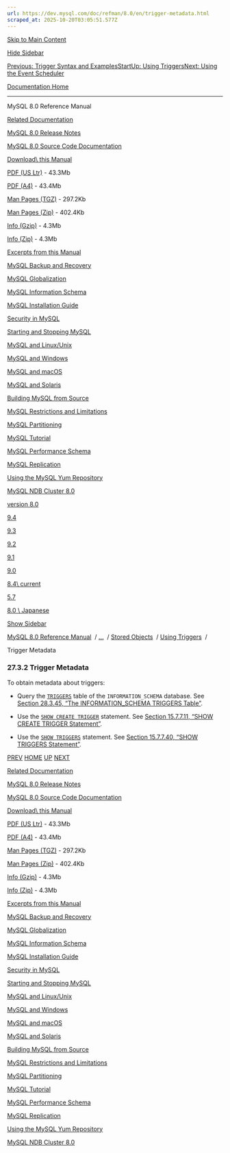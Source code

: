 ```yaml
---
url: https://dev.mysql.com/doc/refman/8.0/en/trigger-metadata.html
scraped_at: 2025-10-20T03:05:51.577Z
---
```


[Skip to Main Content](https://dev.mysql.com/doc/refman/8.0/en/trigger-metadata.html#main)

[Hide Sidebar](https://dev.mysql.com/doc/refman/8.0/en/trigger-metadata.html "Hide Sidebar")

[Previous: Trigger Syntax and Examples](https://dev.mysql.com/doc/refman/8.0/en/trigger-syntax.html "Previous: Trigger Syntax and Examples")[Start](https://dev.mysql.com/doc/refman/8.0/en/index.html "Start")[Up: Using Triggers](https://dev.mysql.com/doc/refman/8.0/en/triggers.html "Up: Using Triggers")[Next: Using the Event Scheduler](https://dev.mysql.com/doc/refman/8.0/en/event-scheduler.html "Next: Using the Event Scheduler")

[Documentation Home](https://dev.mysql.com/doc/)

* * *

MySQL 8.0 Reference Manual

[Related Documentation](https://dev.mysql.com/doc/refman/8.0/en/trigger-metadata.html)

[MySQL 8.0 Release Notes](https://dev.mysql.com/doc/relnotes/mysql/8.0/en/)

[MySQL 8.0 Source Code Documentation](https://dev.mysql.com/doc/dev/mysql-server/latest/)

[Download\\
this Manual](https://dev.mysql.com/doc/refman/8.0/en/trigger-metadata.html)

[PDF (US Ltr)](https://downloads.mysql.com/docs/refman-8.0-en.pdf)
\- 43.3Mb

[PDF (A4)](https://downloads.mysql.com/docs/refman-8.0-en.a4.pdf)
\- 43.4Mb

[Man Pages (TGZ)](https://downloads.mysql.com/docs/refman-8.0-en.man-gpl.tar.gz)
\- 297.2Kb

[Man Pages (Zip)](https://downloads.mysql.com/docs/refman-8.0-en.man-gpl.zip)
\- 402.4Kb

[Info (Gzip)](https://downloads.mysql.com/docs/mysql-8.0.info.gz)
\- 4.3Mb

[Info (Zip)](https://downloads.mysql.com/docs/mysql-8.0.info.zip)
\- 4.3Mb

[Excerpts from this Manual](https://dev.mysql.com/doc/refman/8.0/en/trigger-metadata.html)

[MySQL Backup and Recovery](https://dev.mysql.com/doc/mysql-backup-excerpt/8.0/en/)

[MySQL Globalization](https://dev.mysql.com/doc/mysql-g11n-excerpt/8.0/en/)

[MySQL Information Schema](https://dev.mysql.com/doc/mysql-infoschema-excerpt/8.0/en/)

[MySQL Installation Guide](https://dev.mysql.com/doc/mysql-installation-excerpt/8.0/en/)

[Security in MySQL](https://dev.mysql.com/doc/mysql-security-excerpt/8.0/en/)

[Starting and Stopping MySQL](https://dev.mysql.com/doc/mysql-startstop-excerpt/8.0/en/)

[MySQL and Linux/Unix](https://dev.mysql.com/doc/mysql-linuxunix-excerpt/8.0/en/)

[MySQL and Windows](https://dev.mysql.com/doc/mysql-windows-excerpt/8.0/en/)

[MySQL and macOS](https://dev.mysql.com/doc/mysql-macos-excerpt/8.0/en/)

[MySQL and Solaris](https://dev.mysql.com/doc/mysql-solaris-excerpt/8.0/en/)

[Building MySQL from Source](https://dev.mysql.com/doc/mysql-sourcebuild-excerpt/8.0/en/)

[MySQL Restrictions and Limitations](https://dev.mysql.com/doc/mysql-reslimits-excerpt/8.0/en/)

[MySQL Partitioning](https://dev.mysql.com/doc/mysql-partitioning-excerpt/8.0/en/)

[MySQL Tutorial](https://dev.mysql.com/doc/mysql-tutorial-excerpt/8.0/en/)

[MySQL Performance Schema](https://dev.mysql.com/doc/mysql-perfschema-excerpt/8.0/en/)

[MySQL Replication](https://dev.mysql.com/doc/mysql-replication-excerpt/8.0/en/)

[Using the MySQL Yum Repository](https://dev.mysql.com/doc/mysql-repo-excerpt/8.0/en/)

[MySQL NDB Cluster 8.0](https://dev.mysql.com/doc/mysql-cluster-excerpt/8.0/en/)

[version 8.0](https://dev.mysql.com/doc/refman/8.0/en/trigger-metadata.html)

[9.4](https://dev.mysql.com/doc/refman/9.4/en/trigger-metadata.html)

[9.3](https://dev.mysql.com/doc/refman/9.3/en/trigger-metadata.html)

[9.2](https://dev.mysql.com/doc/refman/9.2/en/trigger-metadata.html)

[9.1](https://dev.mysql.com/doc/refman/9.1/en/trigger-metadata.html)

[9.0](https://dev.mysql.com/doc/refman/9.0/en/trigger-metadata.html)

[8.4\\
current](https://dev.mysql.com/doc/refman/8.4/en/trigger-metadata.html)

[5.7](https://dev.mysql.com/doc/refman/5.7/en/trigger-metadata.html)

[8.0 \\
Japanese](https://dev.mysql.com/doc/refman/8.0/ja/trigger-metadata.html)

[Show Sidebar](https://dev.mysql.com/doc/refman/8.0/en/trigger-metadata.html "Show Sidebar")

[MySQL 8.0 Reference Manual](https://dev.mysql.com/doc/refman/8.0/en/)  /
[...](https://dev.mysql.com/doc/refman/8.0/en/trigger-metadata.html)  / [Stored Objects](https://dev.mysql.com/doc/refman/8.0/en/stored-objects.html)  /
[Using Triggers](https://dev.mysql.com/doc/refman/8.0/en/triggers.html)  /

Trigger Metadata


### 27.3.2 Trigger Metadata

To obtain metadata about triggers:

- Query the [`TRIGGERS`](https://dev.mysql.com/doc/refman/8.0/en/information-schema-triggers-table.html "28.3.45 The INFORMATION_SCHEMA TRIGGERS Table") table of the
`INFORMATION_SCHEMA` database. See
[Section 28.3.45, “The INFORMATION\_SCHEMA TRIGGERS Table”](https://dev.mysql.com/doc/refman/8.0/en/information-schema-triggers-table.html "28.3.45 The INFORMATION_SCHEMA TRIGGERS Table").


- Use the [`SHOW CREATE TRIGGER`](https://dev.mysql.com/doc/refman/8.0/en/show-create-trigger.html "15.7.7.11 SHOW CREATE TRIGGER Statement")
statement. See [Section 15.7.7.11, “SHOW CREATE TRIGGER Statement”](https://dev.mysql.com/doc/refman/8.0/en/show-create-trigger.html "15.7.7.11 SHOW CREATE TRIGGER Statement").


- Use the [`SHOW TRIGGERS`](https://dev.mysql.com/doc/refman/8.0/en/show-triggers.html "15.7.7.40 SHOW TRIGGERS Statement")
statement. See [Section 15.7.7.40, “SHOW TRIGGERS Statement”](https://dev.mysql.com/doc/refman/8.0/en/show-triggers.html "15.7.7.40 SHOW TRIGGERS Statement").


[PREV](https://dev.mysql.com/doc/refman/8.0/en/trigger-syntax.html "Previous: Trigger Syntax and Examples") [HOME](https://dev.mysql.com/doc/refman/8.0/en/index.html "Start") [UP](https://dev.mysql.com/doc/refman/8.0/en/triggers.html "Up: Using Triggers") [NEXT](https://dev.mysql.com/doc/refman/8.0/en/event-scheduler.html "Next: Using the Event Scheduler")

[Related Documentation](https://dev.mysql.com/doc/refman/8.0/en/trigger-metadata.html)

[MySQL 8.0 Release Notes](https://dev.mysql.com/doc/relnotes/mysql/8.0/en/)

[MySQL 8.0 Source Code Documentation](https://dev.mysql.com/doc/dev/mysql-server/latest/)

[Download\\
this Manual](https://dev.mysql.com/doc/refman/8.0/en/trigger-metadata.html)

[PDF (US Ltr)](https://downloads.mysql.com/docs/refman-8.0-en.pdf)
\- 43.3Mb

[PDF (A4)](https://downloads.mysql.com/docs/refman-8.0-en.a4.pdf)
\- 43.4Mb

[Man Pages (TGZ)](https://downloads.mysql.com/docs/refman-8.0-en.man-gpl.tar.gz)
\- 297.2Kb

[Man Pages (Zip)](https://downloads.mysql.com/docs/refman-8.0-en.man-gpl.zip)
\- 402.4Kb

[Info (Gzip)](https://downloads.mysql.com/docs/mysql-8.0.info.gz)
\- 4.3Mb

[Info (Zip)](https://downloads.mysql.com/docs/mysql-8.0.info.zip)
\- 4.3Mb

[Excerpts from this Manual](https://dev.mysql.com/doc/refman/8.0/en/trigger-metadata.html)

[MySQL Backup and Recovery](https://dev.mysql.com/doc/mysql-backup-excerpt/8.0/en/)

[MySQL Globalization](https://dev.mysql.com/doc/mysql-g11n-excerpt/8.0/en/)

[MySQL Information Schema](https://dev.mysql.com/doc/mysql-infoschema-excerpt/8.0/en/)

[MySQL Installation Guide](https://dev.mysql.com/doc/mysql-installation-excerpt/8.0/en/)

[Security in MySQL](https://dev.mysql.com/doc/mysql-security-excerpt/8.0/en/)

[Starting and Stopping MySQL](https://dev.mysql.com/doc/mysql-startstop-excerpt/8.0/en/)

[MySQL and Linux/Unix](https://dev.mysql.com/doc/mysql-linuxunix-excerpt/8.0/en/)

[MySQL and Windows](https://dev.mysql.com/doc/mysql-windows-excerpt/8.0/en/)

[MySQL and macOS](https://dev.mysql.com/doc/mysql-macos-excerpt/8.0/en/)

[MySQL and Solaris](https://dev.mysql.com/doc/mysql-solaris-excerpt/8.0/en/)

[Building MySQL from Source](https://dev.mysql.com/doc/mysql-sourcebuild-excerpt/8.0/en/)

[MySQL Restrictions and Limitations](https://dev.mysql.com/doc/mysql-reslimits-excerpt/8.0/en/)

[MySQL Partitioning](https://dev.mysql.com/doc/mysql-partitioning-excerpt/8.0/en/)

[MySQL Tutorial](https://dev.mysql.com/doc/mysql-tutorial-excerpt/8.0/en/)

[MySQL Performance Schema](https://dev.mysql.com/doc/mysql-perfschema-excerpt/8.0/en/)

[MySQL Replication](https://dev.mysql.com/doc/mysql-replication-excerpt/8.0/en/)

[Using the MySQL Yum Repository](https://dev.mysql.com/doc/mysql-repo-excerpt/8.0/en/)

[MySQL NDB Cluster 8.0](https://dev.mysql.com/doc/mysql-cluster-excerpt/8.0/en/)